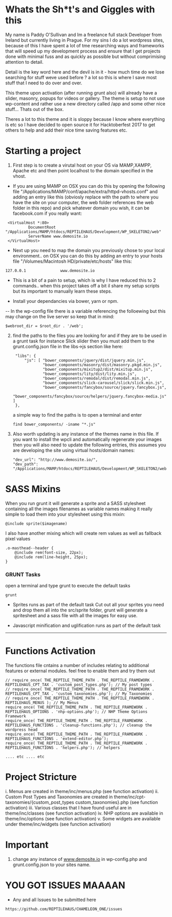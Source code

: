 # Whats the Sh*t's and Giggles with this

My name is Paddy O'Sullivan and Im a freelance full stack Developer from Ireland but currently living in Prague. For my sins I do a lot wordpress sites, because of this I have spent a lot of tme researching ways and frameworks that will speed up my development process and ensure that I get projects done with minimal fuss and as quickly as possible but without comprimising attention to detail.

Detail is the key word here and the devil is in it - how much time do we lose searching for stuff weve used before ? a lot so this is where I save most stuff that I need to do over and over. 

This theme upon activation (after running grunt also) will already have a slider, masonry, popups for videos or gallery. The theme is setup to not use wp-content and rather use a new directory called /app and some other nice stuff... Thats out of the box. 

Theres a lot to this theme and it is sloppy because I know where everything is etc so I have decided to open source it for Hacktoberfest 2017 to get others to help and add their nice time saving features etc.


# Starting a project

1) First step is to create a virutal host on your OS via MAMP,XAMPP, Apache etc and then point localhost to the domain specified in the vhost. 

- If you are using MAMP on OSX you can do this by opening the following file "/Applications/MAMP/conf/apache/extra/httpd-vhosts.conf" and adding an entry like this (obviosly replace with the path to where you have the site on your computer, the web folder references the web folder in this repo) and pick whatever domain you wish, it can be facebook.com if you really want:
```
 <VirtualHost *:80>
          DocumentRoot "/Applications/MAMP/htdocs/REPTILEHAUS/Development/WP_SKELETON2/web"
          ServerName www.demosite.io
 </VirtualHost>
```

- Next up you need to map the domain you previously chose to your local environment.. on OSX you can do this by adding an entry to your hosts file "/Volumes/Macintosh HD/private/etc/hosts" like this:
```
127.0.0.1               www.demosite.io
```

- This is a bit of a pain to setup, which is why I have reduced this to 2 commands.. when this project takes off a bit il share my setup scripts but its important to manually learn these steps.


- Install your dependancies via bower, yarn or npm.

-- In the wp-config file there is a variable referencing the folloewing but this may change on the live server so keep that in mind:

```
$webroot_dir = $root_dir . '/web';
```


2) find the paths to the files you are looking for and if they are to be used in a grunt task for instance Slick slider then you must add them to the grunt.config.json file in the libs->js section like here:
   ```
    "libs": {
        "js": [ "bower_components/jquery/dist/jquery.min.js",
                "bower_components/masonry/dist/masonry.pkgd.min.js",  
                "bower_components/mixitup2/dist/mixitup.min.js",          
                "bower_components/lity/dist/lity.min.js", 
                "bower_components/remodal/dist/remodal.min.js",
                "bower_components/slick-carousel/slick/slick.min.js",   
                "bower_components/fancybox/source/jquery.fancybox.js",
                "bower_components/fancybox/source/helpers/jquery.fancybox-media.js" ]
    },
    ```    
    a simple way to find the paths is to open a terminal and enter 
    ```
    find bower_components/ -iname "*.js"
    ```

3) Also worth updating is any instance of the themes name in this file. If you want to install the wpcli and automatically regenerate your images then you will also need to update the following entries, this assumes you are developing the site using virtual hosts/domain names:
    ```
    "dev_url": "http://www.demosite.io/",
    "dev_path": "/Applications/MAMP/htdocs/REPTILEHAUS/Development/WP_SKELETON2/web" 
    ```




# SASS Mixins

When you run grunt it will generate a sprite and a SASS stylesheet containing
all the images filenames as variable names making it really simple to load them into your stylesheet 
using this mixin: 
```
@include sprite($imagename)
```


I also have another mixing which will create rem values as well as fallback pixel values

```
.o-masthead--header {
    @include rem(font-size, 22px);
    @include rem(line-height, 25px);    
}
```



### GRUNT Tasks

open a terminal and type grunt to execute the default tasks

```
grunt
```

- Sprites 
runs as part of the default task
Cut out all your sprites you need and drop them all into the src/sprite folder, grunt will generate a 
spritesheet and a sass file with all the images for easy use.

- Javascript minification and uglification
runs as part of the default task

---





# Functions Activation

The functions file cntains a number of includes relating to additional features or external modules. feel free to enable them and try them out

```
// require_once( THE_REPTILE_THEME_PATH . THE_REPTILE_FRAMEWORK . REPTILEHAUS_CPT_TAX . 'custom_post_types.php'); // My post types
// require_once( THE_REPTILE_THEME_PATH . THE_REPTILE_FRAMEWORK . REPTILEHAUS_CPT_TAX . 'custom_taxonomies.php'); // My Taxonomies
// require_once( THE_REPTILE_THEME_PATH . THE_REPTILE_FRAMEWORK . REPTILEHAUS_MENUS ); // My Menus
require_once( THE_REPTILE_THEME_PATH . THE_REPTILE_FRAMEWORK . REPTILEHAUS_OPTIONS . 'nhp-options.php'); // NHP Theme Options Framework
require_once( THE_REPTILE_THEME_PATH . THE_REPTILE_FRAMEWORK . REPTILEHAUS_FUNCTIONS . 'cleanup-functions.php'); // cleanup the wordpress head
require_once( THE_REPTILE_THEME_PATH . THE_REPTILE_FRAMEWORK . REPTILEHAUS_FUNCTIONS . 'extend-editor.php');
require_once( THE_REPTILE_THEME_PATH . THE_REPTILE_FRAMEWORK . REPTILEHAUS_FUNCTIONS . 'helpers.php'); // helpers

.... etc .... etc 
```

# Project Stricture

i. Menus are created in theme/inc/menus.php (see function activation) 
ii. Custom Post Types and Taxonomies are created in theme/inc/cpt-taxonomies/{custom_post_types custom_taxonomies}.php (see function activation) 
iii. Various classes that I have found useful are in theme/inc/classes (see function activation) 
iv. NHP options are available in theme/inc/options (see function activation) 
v. Some widgets are available under theme/inc/widgets (see function activation) 

# Important
1) change any instance of www.demosite.io in wp-config.php and grunt.config.json to your sites name.






# YOU GOT ISSUES MAAAAN
- Any and all Issues to be submitted here
```
https://github.com/REPTILEHAUS/CHAMELEON_ONE/issues
```